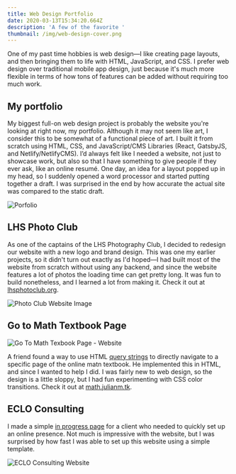 ```yaml
---
title: Web Design Portfolio
date: 2020-03-13T15:34:20.664Z
description: 'A few of the favorite '
thumbnail: /img/web-design-cover.png
---
```

One of my past time hobbies is web design—I like creating page layouts, and then bringing them to life with HTML, JavaScript, and CSS. I prefer web design over traditional mobile app design, just because it's much more flexible in terms of how tons of features can be added without requiring too much work.

## My portfolio

My biggest full-on web design project is probably the website you're looking at right now, my portfolio. Although it may not seem like art, I consider this to be somewhat of a functional piece of art. I built it from scratch using HTML, CSS, and JavaScript/CMS Libraries (React, GatsbyJS, and Netlify/NetlifyCMS). I’d always felt like I needed a website, not just to showcase work, but also so that I have something to give people if they ever ask, like an online resumé. One day, an idea for a layout popped up in my head, so I suddenly opened a word processor and started putting together a draft. I was surprised in the end by how accurate the actual site was compared to the static draft.

![Porfolio](/img/portfolio-comparison.png)

## LHS Photo Club

As one of the captains of the LHS Photography Club, I decided to redesign our website with a new logo and brand design. This was one my earlier projects, so it didn't turn out exactly as I'd hoped—I had built most of the website from scratch without using any backend, and since the website features a lot of photos the loading time can get pretty long. It was fun to build nonetheless, and I learned a lot from making it. Check it out at [lhsphotoclub.org](lhsphotoclub.org).

![Photo Club Website Image](/img/photoclub.png)

## Go to Math Textbook Page

![Go To Math Texbook Page - Website](/img/screen-shot-2020-03-12-at-7.27.16-am.png)

A friend found a way to use HTML [query strings](https://en.wikipedia.org/wiki/Query_string) to directly navigate to a specific page of the online matn textbook. He implemented this in HTML, and since I wanted to help I did. I was fairly new to web design, so the design is a little sloppy, but I had fun experimenting with CSS color transitions. Check it out at [math.julianm.tk](http://math.julianm.tk).

## ECLO Consulting

I made a simple [in progress page](http://ecloconsulting.com) for a client who needed to quickly set up an online presence. Not much is impressive with the website, but I was surprised by how fast I was able to set up this website using a simple template.

![ECLO Consulting Website](/img/eclo.png)